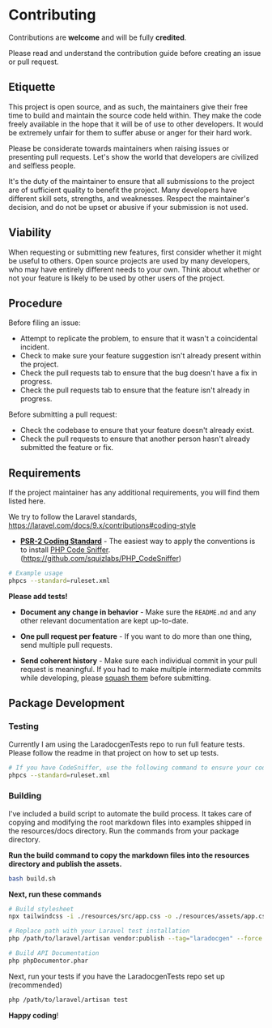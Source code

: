 # Contributing

Contributions are **welcome** and will be fully **credited**.

Please read and understand the contribution guide before creating an issue or pull request.

## Etiquette

This project is open source, and as such, the maintainers give their free time to build and maintain the source code
held within. They make the code freely available in the hope that it will be of use to other developers. It would be
extremely unfair for them to suffer abuse or anger for their hard work.

Please be considerate towards maintainers when raising issues or presenting pull requests. Let's show the
world that developers are civilized and selfless people.

It's the duty of the maintainer to ensure that all submissions to the project are of sufficient
quality to benefit the project. Many developers have different skill sets, strengths, and weaknesses. Respect the maintainer's decision, and do not be upset or abusive if your submission is not used.

## Viability

When requesting or submitting new features, first consider whether it might be useful to others. Open
source projects are used by many developers, who may have entirely different needs to your own. Think about
whether or not your feature is likely to be used by other users of the project.

## Procedure

Before filing an issue:

- Attempt to replicate the problem, to ensure that it wasn't a coincidental incident.
- Check to make sure your feature suggestion isn't already present within the project.
- Check the pull requests tab to ensure that the bug doesn't have a fix in progress.
- Check the pull requests tab to ensure that the feature isn't already in progress.

Before submitting a pull request:

- Check the codebase to ensure that your feature doesn't already exist.
- Check the pull requests to ensure that another person hasn't already submitted the feature or fix.

## Requirements

If the project maintainer has any additional requirements, you will find them listed here.

We try to follow the Laravel standards, https://laravel.com/docs/9.x/contributions#coding-style

- **[PSR-2 Coding Standard](https://github.com/php-fig/fig-standards/blob/master/accepted/PSR-2-coding-style-guide.md)** - The easiest way to apply the conventions is to install [PHP Code Sniffer](https://pear.php.net/package/PHP_CodeSniffer).
(https://github.com/squizlabs/PHP_CodeSniffer)
```bash
# Example usage
phpcs --standard=ruleset.xml
```

**Please add tests!**
<!-- - **Add tests!** - Your patch won't be accepted if it doesn't have tests. -->

- **Document any change in behavior** - Make sure the `README.md` and any other relevant documentation are kept up-to-date.

<!-- Will be enabled once we enter GA 
- **Consider our release cycle** - We try to follow [SemVer v2.0.0](https://semver.org/). Randomly breaking public APIs is not an option. -->

- **One pull request per feature** - If you want to do more than one thing, send multiple pull requests.

- **Send coherent history** - Make sure each individual commit in your pull request is meaningful. If you had to make multiple intermediate commits while developing, please [squash them](https://www.git-scm.com/book/en/v2/Git-Tools-Rewriting-History#Changing-Multiple-Commit-Messages) before submitting.

## Package Development

### Testing
Currently I am using the LaradocgenTests repo to run full feature tests.
Please follow the readme in that project on how to set up tests.
```bash
# If you have CodeSniffer, use the following command to ensure your code follows the PSR2 standard.
phpcs --standard=ruleset.xml
```

### Building
I've included a build script to automate the build process. It takes care of copying and modifying the root markdown files into examples shipped in the resources/docs directory. Run the commands from your package directory.

**Run the build command to copy the markdown files into the resources directory and publish the assets.**
```bash
bash build.sh
```

**Next, run these commands**
```bash
# Build stylesheet
npx tailwindcss -i ./resources/src/app.css -o ./resources/assets/app.css  --minify

# Replace path with your Laravel test installation
php /path/to/laravel/artisan vendor:publish --tag="laradocgen" --force

# Build API Documentation
php phpDocumentor.phar
```

Next, run your tests if you have the LaradocgenTests repo set up (recommended)
```bash
php /path/to/laravel/artisan test
```

**Happy coding**!
